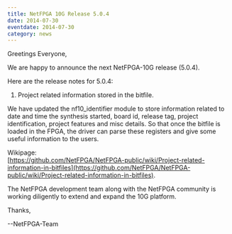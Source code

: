 ```yaml
---
title: NetFPGA 10G Release 5.0.4
date: 2014-07-30
eventdate: 2014-07-30
category: news
---
```


Greetings Everyone,

We are happy to announce the next NetFPGA-10G release (5.0.4).

Here are the release notes for 5.0.4:

1. Project related information stored in the bitfile.

We have updated the nf10_identifier module to store information related to date and time the synthesis started, board id, release tag, project identification, project features and misc details. So that once the bitfile is loaded in the FPGA, the driver can parse these registers and give some useful information to the users.

Wikipage: <br> [https://github.com/NetFPGA/NetFPGA-public/wiki/Project-related-information-in-bitfiles](https://github.com/NetFPGA/NetFPGA-public/wiki/Project-related-information-in-bitfiles).

The NetFPGA development team along with the NetFPGA community is working diligently to extend and expand the 10G platform.

Thanks,

--NetFPGA-Team
